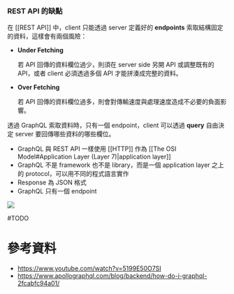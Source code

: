 ### REST API 的缺點

在 [[REST API]] 中，client 只能透過 server 定義好的 **endpoints** 索取結構固定的資料，這樣會有兩個風險：

- **Under Fetching**

    若 API 回傳的資料欄位過少，則須在 server side 另開 API 或調整既有的 API，或者 client 必須透過多個 API 才能拼湊成完整的資料。

- **Over Fetching**

    若 API 回傳的資料欄位過多，則會對傳輸速度與處理速度造成不必要的負面影響。

透過 GraphQL 索取資料時，只有一個 endpoint，client 可以透過 **query** 自由決定 server 要回傳哪些資料的哪些欄位。

- GraphQL 與 REST API 一樣使用 [[HTTP]] 作為 [[The OSI Model#Application Layer (Layer 7)|application layer]]
- GraphQL 不是 framework 也不是 library，而是一個 application layer 之上的 protocol，可以用不同的程式語言實作
- Response 為 JSON 格式
- GraphQL 只有一個 endpoint

![](<https://raw.githubusercontent.com/Jamison-Chen/KM-software/master/img/graphql.png>)

#TODO

# 參考資料

- <https://www.youtube.com/watch?v=5199E50O7SI>
- <https://www.apollographql.com/blog/backend/how-do-i-graphql-2fcabfc94a01/>
